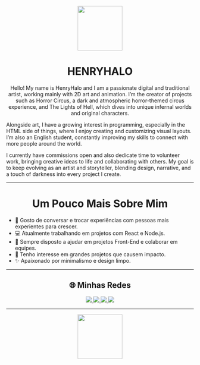 <!-- Banner ou imagem no topo -->
<p align="center">
  <img src="[https://upload.wikimedia.org/wikipedia/commons/0/02/Hollow_Knight_Icon.png](https://f2.toyhou.se/file/f2-toyhou-se/images/101108546_43pNeXOlhUgQIJM.png](https://f2.toyhou.se/file/f2-toyhou-se/images/80203018_OfueflQsHXa4WFy.png)" width="120" />
</p>

<h1 align="center"><b>HENRYHALO</b></h1>

<p align="center">
Hello! My name is HenryHalo and I am a passionate digital and traditional artist, working mainly with 2D art and animation.
I’m the creator of projects such as Horror Circus, a dark and atmospheric horror-themed circus experience, and The Lights of Hell, which dives into unique infernal worlds and original characters.

Alongside art, I have a growing interest in programming, especially in the HTML side of things, where I enjoy creating and customizing visual layouts. I’m also an English student, constantly improving my skills to connect with more people around the world.

I currently have commissions open and also dedicate time to volunteer work, bringing creative ideas to life and collaborating with others. My goal is to keep evolving as an artist and storyteller, blending design, narrative, and a touch of darkness into every project I create.
</p>

---

<h1 align="center"><b>Um Pouco Mais Sobre Mim</b></h1>

<ul>
<li>💬 Gosto de conversar e trocar experiências com pessoas mais experientes para crescer.</li>
<li>💻 Atualmente trabalhando em projetos com React e Node.js.</li>
<li>🤝 Sempre disposto a ajudar em projetos Front-End e colaborar em equipes.</li>
<li>🎯 Tenho interesse em grandes projetos que causem impacto.</li>
<li>✨ Apaixonado por minimalismo e design limpo.</li>
</ul>

---

<h2 align="center">🌐 Minhas Redes</h2>
<p align="center">
  <a href="https://instagram.com/SEU_USUARIO" target="_blank">
    <img src="https://img.shields.io/badge/Instagram-%23E4405F.svg?style=for-the-badge&logo=Instagram&logoColor=white" />
  </a>
  <a href="https://t.me/SEU_USUARIO" target="_blank">
    <img src="https://img.shields.io/badge/Telegram-%230088cc.svg?style=for-the-badge&logo=telegram&logoColor=white" />
  </a>
  <a href="https://ko-fi.com/SEU_USUARIO" target="_blank">
    <img src="https://img.shields.io/badge/Ko--fi-%23FF5E5B.svg?style=for-the-badge&logo=ko-fi&logoColor=white" />
  </a>
  <a href="https://trello.com/SEU_USUARIO" target="_blank">
    <img src="https://img.shields.io/badge/Trello-%23026AA7.svg?style=for-the-badge&logo=trello&logoColor=white" />
  </a>
</p>

---

<p align="center">
  <img src="https://i.imgur.com/w1Q8eS4.png" width="120" />
</p>
